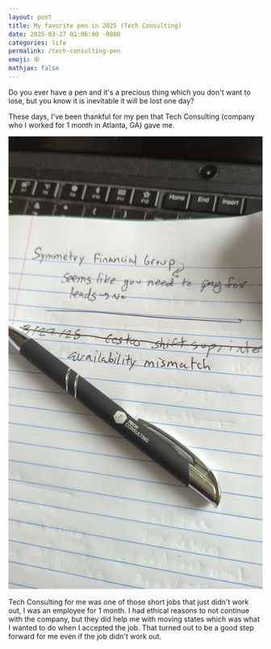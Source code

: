 ```yaml
---
layout: post
title: My favorite pen in 2025 (Tech Consulting)
date: 2025-03-27 01:06:00 -0800
categories: life
permalink: /tech-consulting-pen
emoji: 🕸️
mathjax: false
---
```


Do you ever have a pen and it's a precious thing which you don't want to lose, but you know it is inevitable it will be lost one day?

These days, I've been thankful for my pen that Tech Consulting (company who I worked for 1 month in Atlanta, GA) gave me.

![Tech Consulting pen](assets/tech-consulting-pen.jpg)

Tech Consulting for me was one of those short jobs that just didn't work out, I was an employee for 1 month. I had ethical reasons to not continue with the company, but they did help me with moving states which was what I wanted to do when I accepted the job. That turned out to be a good step forward for me even if the job didn't work out.
